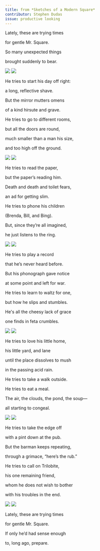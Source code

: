 ```yaml
---
title: from *Sketches of a Modern Square*
contributor: Stephen Dudas
issue: productive looking
---
```


<div id="book">
<div class="pbookstanza tradwrap">
<div>
<p>Lately, these are trying times</p>
<p>for gentle Mr. Square.</p>
<p>So many unexpected things</p>
<p>brought suddenly to bear.</p>
</div>
</div>
<img src="/assets/images/dudas-sketches/1.png">
<img src="/assets/images/dudas-sketches/2.png">
<div class="pbookstanza tradwrap">
<div>
<p>He tries to start his day off right:</p>
<p>a long, reflective shave.</p>
<p>But the mirror mutters omens</p>
<p>of a kind hirsute and grave.</p>
</div>
</div>
<div class="pbookstanza tradwrap">
<div>
<p>He tries to go to different rooms,</p>
<p>but all the doors are round,</p>
<p>much smaller than a man his size,</p>
<p>and too high off the ground.</p>
</div>
</div>
<img src="/assets/images/dudas-sketches/3.png">
<img src="/assets/images/dudas-sketches/4.png">
<div class="pbookstanza tradwrap">
<div>
<p>He tries to read the paper,</p>
<p>but the paper’s reading him.</p>
<p>Death and death and toilet fears,</p>
<p>an ad for getting slim.</p>
</div>
</div>
<div class="pbookstanza tradwrap">
<div>
<p>He tries to phone his children</p>
<p>(Brenda, Bill, and Bing).</p>
<p>But, since they’re all imagined,</p>
<p>he just listens to the ring.</p>
</div>
</div>
<img src="/assets/images/dudas-sketches/5.png">
<img src="/assets/images/dudas-sketches/6.png">
<div class="pbookstanza tradwrap">
<div>
<p>He tries to play a record</p>
<p>that he’s never heard before.</p>
<p>But his phonograph gave notice</p>
<p>at some point and left for war.</p>
</div>
</div>
<div class="pbookstanza tradwrap">
<div>
<p>He tries to learn to waltz for one,</p>
<p>but how he slips and stumbles.</p>
<p>He's all the cheesy lack of grace</p>
<p>one finds in feta crumbles.</p>
</div>
</div>
<img src="/assets/images/dudas-sketches/7.png">
<img src="/assets/images/dudas-sketches/8.png">
<div class="pbookstanza tradwrap">
<div>
<p>He tries to love his little home,</p>
<p>his little yard, and lane</p>
<p>until the place dissolves to mush</p>
<p>in the passing acid rain.</p>
</div>
</div>
<div class="pbookstanza tradwrap">
<div>
<p>He tries to take a walk outside.</p>
<p>He tries to eat a meal.</p>
<p>The air, the clouds, the pond, the soup—</p>
<p>all starting to congeal.</p>
</div>
</div>
<img src="/assets/images/dudas-sketches/9.png">
<img src="/assets/images/dudas-sketches/10.png">
<div class="pbookstanza tradwrap">
<div>
<p>He tries to take the edge off</p>
<p>with a pint down at the pub.</p>
<p>But the barman keeps repeating,</p>
<p>through a grimace, “here’s the rub.”</p>
</div>
</div>
<div class="pbookstanza tradwrap">
<div>
<p>He tries to call on Trilobite,</p>
<p>his one remaining friend,</p>
<p>whom he does not wish to bother</p>
<p>with his troubles in the end.</p>
</div>
</div>
<img src="/assets/images/dudas-sketches/11.png">
<img src="/assets/images/dudas-sketches/12.png">
<div class="pbookstanza tradwrap">
<div>
<p>Lately, these are trying times</p>
<p>for gentle Mr. Square.</p>
<p>If only he’d had sense enough</p>
<p>to, long ago, prepare.</p>
</div>
</div>
</div>
